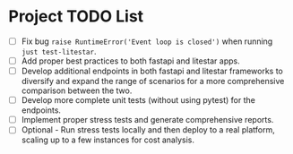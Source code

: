 # Project TODO List

- [ ] Fix bug `raise RuntimeError('Event loop is closed')` when running `just test-litestar`.
- [ ] Add proper best practices to both fastapi and litestar apps.
- [ ] Develop additional endpoints in both fastapi and litestar frameworks to
  diversify and expand the range of scenarios for a more comprehensive
  comparison between the two.
- [ ] Develop more complete unit tests (without using pytest) for the endpoints.
- [ ] Implement proper stress tests and generate comprehensive reports.
- [ ] Optional - Run stress tests locally and then deploy to a real platform, scaling up to a few instances for cost analysis.
